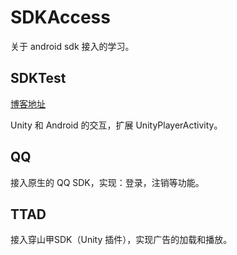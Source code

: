 # SDKAccess
关于 android sdk 接入的学习。

## SDKTest

[博客地址](https://blog.csdn.net/SGamble/article/details/101376652)

Unity 和 Android 的交互，扩展 UnityPlayerActivity。

## QQ

接入原生的 QQ SDK，实现：登录，注销等功能。

## TTAD

接入穿山甲SDK（Unity 插件），实现广告的加载和播放。 

